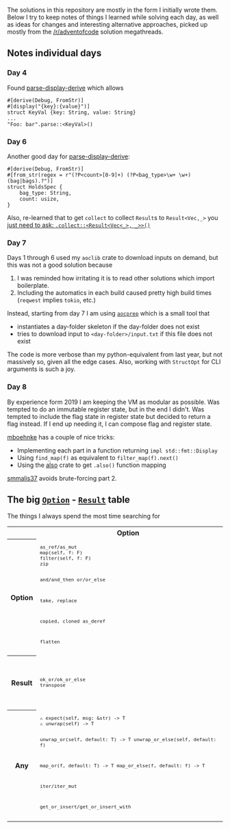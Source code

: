 The solutions in this repository are mostly in the form I initially wrote them.
Below I try to keep notes of things I learned while solving each day, as well as ideas for changes and interesting alternative approaches,
picked up mostly from the [/r/adventofcode](https://www.reddit.com/r/adventofcode) solution megathreads.

## Notes individual days

### Day 4

Found [parse-display-derive] which allows 

```
#[derive(Debug, FromStr)]
#[display("{key}:{value}")]
struct KeyVal {key: String, value: String}
...
"Foo: bar".parse::<KeyVal>()
```

### Day 6

Another good day for [parse-display-derive]:
```
#[derive(Debug, FromStr)]
#[from_str(regex = r"(?P<count>[0-9]+) (?P<bag_type>\w+ \w+) (bag|bags).?")]
struct HoldsSpec {
    bag_type: String,
    count: usize,
}
```

Also, re-learned that to get `collect` to collect `Result`s to `Result<Vec,_>` you [just need to ask: `.collect::<Result<Vec<_>, _>>()`](https://doc.rust-lang.org/rust-by-example/error/iter_result.html#fail-the-entire-operation-with-collect)

### Day 7

Days 1 through 6 used my `aoclib` crate to download inputs on demand, but this was not a good solution because
1. I was reminded how irritating it is to read other solutions which import boilerplate.
2. Including the automatics in each build caused pretty high build times (`reqwest` implies `tokio`, etc.)

Instead, starting from day 7 I am using [`aocprep`](https://github.com/Japanuspus/adventofcode/blob/master/2020/aocprep_src/src/main.rs) which is a small tool that
- instantiates a day-folder skeleton if the day-folder does not exist
- tries to download input to `<day-folder>/input.txt` if this file does not exist

The code is more verbose than my python-equivalent from last year, but not massively so, given all the edge cases.
Also, working with `StructOpt` for CLI arguments is such a joy.


### Day 8

By experience form 2019 I am keeping the VM as modular as possible. Was tempted to do an immutable register state, but in the end I didn't.
Was tempted to include the flag state in register state but decided to return a flag instead. If I end up needing it, I can compose flag and register state.

[mboehnke](https://gitlab.com/mboehnke/aoc-2020/-/blob/master/aoc-2020-08/src/solution.rs) has a couple of nice tricks:
- Implementing each part in a function returning `impl std::fmt::Display`
- Using `find_map(f)` as equivalent to `filter_map(f).next()`
- Using the [also](https://docs.rs/crate/also/0.1.0) crate to get `.also()` function mapping

[smmalis37](https://github.com/smmalis37/aoc2020/blob/main/src/days/day8.rs) avoids brute-forcing part 2.

[parse-display-derive]: https://crates.io/crates/parse-display-derive


## The big [`Option`](https://doc.rust-lang.org/std/option/enum.Option.html) - [`Result`](https://doc.rust-lang.org/stable/std/result/enum.Result.html) table

The things I always spend the most time searching for

<table>
<tr><td><th>Option</th><th>Result</th></tr>

<tr><th>Option</th>
<td><code><pre>
as_ref/as_mut
map(self, f: F) 
filter(self, f: F)
zip

and/and_then
or/or_else

take, replace

copied, cloned
as_deref

flatten
</pre></code></td>
<td><code><pre>
ok()
err()
</pre></code></td>

<tr><th>Result</th>
<td><code><pre>
ok_or/ok_or_else
transpose
</pre></code></td>
<td><code><pre>
map/map_or/map_or_else
map_err

and/and_then
or/or_else



</pre></code></td>

<tr><th>Any</th>
<td><code><pre>
⚠ expect(self, msg: &str) -> T
⚠ unwrap(self) -> T

unwrap_or(self, default: T) -> T
unwrap_or_else(self, default: f)

map_or(f, default: T) -> T
map_or_else(f, default: f) -> T

iter/iter_mut

get_or_insert/get_or_insert_with
</pre></code></td>
<td><code><pre>
⚠ expect(self, msg: &str) -> T
⚠ unwrap(self) -> T
⚠ expect_err(self, msg: &str) -> T
⚠ unwrap_err(self) -> T

unwrap_or(self, default: T) -> T
unwrap_or_else(self, default: f)

is_ok
iter
</pre></code></td>




